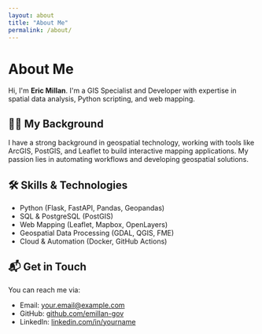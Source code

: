 ```yaml
---
layout: about
title: "About Me"
permalink: /about/
---
```


<h1>About Me</h1>

<p>Hi, I'm <strong>Eric Millan</strong>. I'm a GIS Specialist and Developer with expertise in spatial data analysis, Python scripting, and web mapping.</p>

<h2>👨‍💻 My Background</h2>
<p>I have a strong background in geospatial technology, working with tools like ArcGIS, PostGIS, and Leaflet to build interactive mapping applications. My passion lies in automating workflows and developing geospatial solutions.</p>

<h2>🛠️ Skills & Technologies</h2>
<ul>
  <li>Python (Flask, FastAPI, Pandas, Geopandas)</li>
  <li>SQL & PostgreSQL (PostGIS)</li>
  <li>Web Mapping (Leaflet, Mapbox, OpenLayers)</li>
  <li>Geospatial Data Processing (GDAL, QGIS, FME)</li>
  <li>Cloud & Automation (Docker, GitHub Actions)</li>
</ul>

<h2>📬 Get in Touch</h2>
<p>You can reach me via:</p>
<ul>
  <li>Email: <a href="mailto:your.email@example.com">your.email@example.com</a></li>
  <li>GitHub: <a href="https://github.com/emillan-gov">github.com/emillan-gov</a></li>
  <li>LinkedIn: <a href="https://linkedin.com/in/yourname">linkedin.com/in/yourname</a></li>
</ul>


